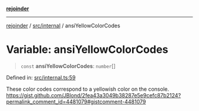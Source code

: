 [**rejoinder**](../../../README.md)

***

[rejoinder](../../../README.md) / [src/internal](../README.md) / ansiYellowColorCodes

# Variable: ansiYellowColorCodes

> `const` **ansiYellowColorCodes**: `number`[]

Defined in: [src/internal.ts:59](https://github.com/Xunnamius/rejoinder/blob/c7f17e27f307bf82c34a0a089f2eb7bd7288b876/src/internal.ts#L59)

These color codes correspond to a yellowish color on the console.
https://gist.github.com/JBlond/2fea43a3049b38287e5e9cefc87b2124?permalink_comment_id=4481079#gistcomment-4481079
